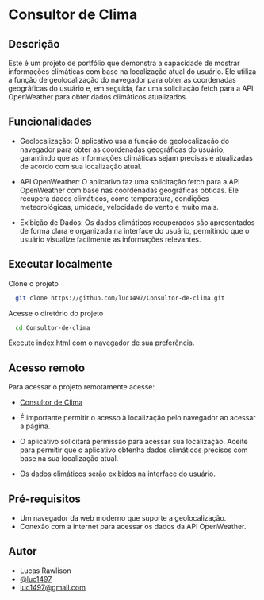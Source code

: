 
# Consultor de Clima

## Descrição
Este é um projeto de portfólio que demonstra a capacidade de mostrar informações climáticas com base na localização atual do usuário. Ele utiliza a função de geolocalização do navegador para obter as coordenadas geográficas do usuário e, em seguida, faz uma solicitação fetch para a API OpenWeather para obter dados climáticos atualizados.


## Funcionalidades

- Geolocalização: O aplicativo usa a função de geolocalização do navegador para obter as coordenadas geográficas do usuário, garantindo que as informações climáticas sejam precisas e atualizadas de acordo com sua localização atual.

- API OpenWeather: O aplicativo faz uma solicitação fetch para a API OpenWeather com base nas coordenadas geográficas obtidas. Ele recupera dados climáticos, como temperatura, condições meteorológicas, umidade, velocidade do vento e muito mais.

- Exibição de Dados: Os dados climáticos recuperados são apresentados de forma clara e organizada na interface do usuário, permitindo que o usuário visualize facilmente as informações relevantes.
## Executar localmente

Clone o projeto

```bash
  git clone https://github.com/luc1497/Consultor-de-clima.git
```

Acesse o diretório do projeto

```bash
  cd Consultor-de-clima
```

  Execute index.html com o navegador de sua preferência.


## Acesso remoto
Para acessar o projeto remotamente acesse:

- [Consultor de Clima](https://luc1497.github.io/Consultor-de-clima/)

- É importante permitir o acesso à localização pelo navegador ao acessar a página.

- O aplicativo solicitará permissão para acessar sua localização. Aceite para permitir que o aplicativo obtenha dados climáticos precisos com base na sua localização atual.

- Os dados climáticos serão exibidos na interface do usuário.
## Pré-requisitos

- Um navegador da web moderno que suporte a geolocalização.
- Conexão com a internet para acessar os dados da API OpenWeather.
## Autor

- Lucas Rawlison
- [@luc1497](https://github.com/luc1497)
- luc1497@gmail.com